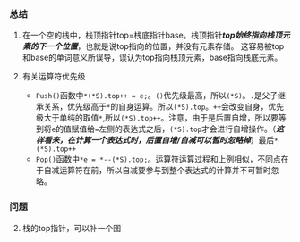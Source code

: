 ### 总结

1. 在一个空的栈中，栈顶指针top=栈底指针base。栈顶指针***top始终指向栈顶元素的下一个位置***，也就是说top指向的位置，并没有元素存储。
   这容易被top和base的单词意义所误导，误认为top指向栈顶元素，base指向栈底元素。
2. 有关运算符优先级

    - `Push()`函数中`*(*S).top++ = e;`。`()`优先级最高，所以`(*S)`。`.`是父子继承关系，优先级高于`*`的自身运算。所以`(*S).top`。`++`会改变自身，优先级大于单纯的取值`*`,所以`(*S).top++`。注意，由于是后置自增，所以要等到将`e`的值赋值给`=`左侧的表达式之后，`(*S).top`才会进行自增操作。（***这样看来，在计算一个表达式时，后置自增/自减可以暂时忽略掉***）最后`*(*S).top++`
    - `Pop()`函数中`*e = *--(*S).top;`。运算符运算过程和上例相似，不同点在于自减运算符在前，所以自减要参与到整个表达式的计算并不可暂时忽略。
### 问题

2. 栈的top指针，可以补一个图